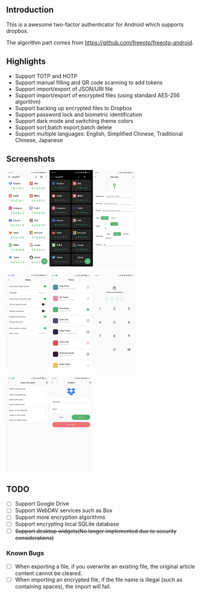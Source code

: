 ## Introduction

This is a awesome two-factor authenticator for Android which supports dropbox.

The algorithm part comes from https://github.com/freeotp/freeotp-android.

## Highlights

- Support TOTP and HOTP
- Support manual filling and QR code scanning to add tokens
- Support import/export of JSON/URI file
- Support import/export of encrypted files (using standard AES-256 algorithm)
- Support backing up encrypted files to Dropbox
- Support password lock and biometric identification
- Support dark mode and switching theme colors
- Support sort;batch export;batch delete
- Support multiple languages: English, Simplified Chinese, Traditional Chinese, Japanese

## Screenshots

<img src="art/lightmode.jpg" alt="Light Mode" style="zoom: 25%;" /><img src="art/darkmode.jpg" alt="Dark Mode" style="zoom: 25%;" /><img src="art/addtoken.jpg" alt="Add Token" style="zoom: 25%;" />

<img src="art/setting.jpg" alt="Setting" style="zoom: 25%;" /><img src="art/theme.jpg" alt="Theme" style="zoom: 25%;" /><img src="art/lock.jpg" alt="Lock" style="zoom: 25%;" />

<img src="art/export_import.jpg" alt="Export and  Import" style="zoom: 25%;" /><img src="art/dropbox.jpg" alt="Dropbox" style="zoom: 25%;" />
## TODO

- [ ] Support Google Drive
- [ ] Support WebDAV services such as Box
- [ ] Support more encryption algorithms
- [ ] Support encrypting local SQLite database
- [ ] ~~Support desktop widgets(No longer implemented due to security considerations)~~

### Known Bugs

- [ ] When exporting a file, if you overwrite an existing file, the original article content cannot be cleared.
- [ ] When importing an encrypted file, if the file name is illegal (such as containing spaces), the import will fail.